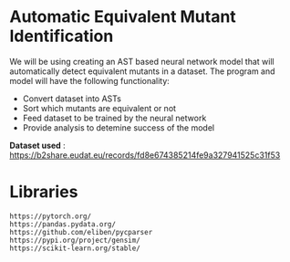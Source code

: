 # Automatic Equivalent Mutant Identification
We will be using creating an AST based neural network model that will automatically detect equivalent mutants in a dataset.
The program and model will have the following functionality:
- Convert dataset into ASTs
- Sort which mutants are equivalent or not
- Feed dataset to be trained by the neural network
- Provide analysis to detemine success of the model

**Dataset used** : https://b2share.eudat.eu/records/fd8e674385214fe9a327941525c31f53

# Libraries
```
https://pytorch.org/
https://pandas.pydata.org/
https://github.com/eliben/pycparser
https://pypi.org/project/gensim/
https://scikit-learn.org/stable/
```
